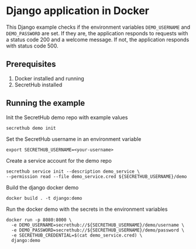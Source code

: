 # Django application in Docker
This Django example checks if the environment variables `DEMO_USERNAME` and `DEMO_PASSWORD` are set. If they are, the application responds to requests with a status code 200 and a welcome message. If not, the application responds with status code 500.

## Prerequisites
1. Docker installed and running
2. SecretHub installed

## Running the example

Init the SecretHub demo repo with example values
```
secrethub demo init
```

Set the SecretHub username in an environment variable
```
export SECRETHUB_USERNAME=<your-username>
```

Create a service account for the demo repo
```
secrethub service init --description demo_service \
--permission read --file demo_service.cred ${SECRETHUB_USERNAME}/demo
```

Build the django docker demo
```
docker build . -t django:demo
```

Run the docker demo with the secrets in the environment variables
```
docker run -p 8080:8000 \
  -e DEMO_USERNAME=secrethub://${SECRETHUB_USERNAME}/demo/username \
  -e DEMO_PASSWORD=secrethub://${SECRETHUB_USERNAME}/demo/password \
  -e SECRETHUB_CREDENTIAL=$(cat demo_service.cred) \
  django:demo
```
